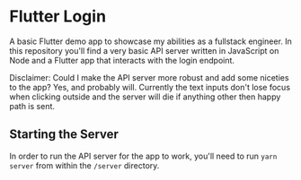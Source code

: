 # Flutter Login
A basic Flutter demo app to showcase my abilities as a fullstack engineer. In this repository you'll find a very basic API server written in JavaScript on Node and a Flutter app that interacts with the login endpoint.

Disclaimer: Could I make the API server more robust and add some niceties to the app? Yes, and probably will. Currently the text inputs don't lose focus when clicking outside and the server will die if anything other then happy path is sent.

## Starting the Server
In order to run the API server for the app to work, you'll need to run `yarn server` from within the `/server` directory.